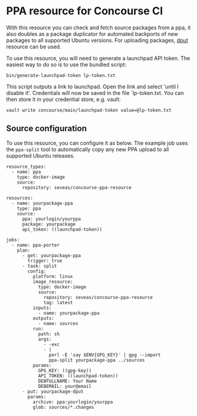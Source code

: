 # PPA resource for Concourse CI

With this resource you can check and fetch source packages from a ppa, it also
doubles as a package duplicator for automated backports of new packages to all
supported Ubuntu versions. For uploading packages,
[dput](https://github.com/seveas/concourse-dput-resource) resource can be used.

To use this resource, you will need to generate a launchpad API token. The
easiest way to do so is to use the bundled script:

```
bin/generate-launchpad-token lp-token.txt
```

This script outputs a link to launchpad. Open the link and select 'until I
disable it'. Credentials will now be saved in the file `lp-token.txt. You can
then store it in your credential store, e.g. vault:

```
vault write concourse/main/launchpad-token value=@lp-token.txt
```

## Source configuration

To use this resource, you can configure it as below. The example job uses the
`ppa-split` tool to automatically copy any new PPA upload to all supported
Ubuntu releases.

```
resource_types:
  - name: ppa
    type: docker-image
    source:
      repository: seveas/concourse-ppa-resource

resources:
  - name: yourpackage-ppa
    type: ppa
    source:
      ppa: yourlogin/yourppa
      package: yourpackage
      api_token: ((launchpad-token))

jobs:
  - name: ppa-porter
    plan:
      - get: yourpackage-ppa
        trigger: true
      - task: split
        config:
          platform: linux
          image_resource:
            type: docker-image
            source:
              repository: seveas/concourse-ppa-resource
              tag: latest
          inputs:
            - name: yourpackage-ppa
          outputs:
            - name: sources
          run:
            path: sh
            args: 
              - -exc
              - |
                perl -E 'say $ENV{GPG_KEY}' | gpg --import
                ppa-split yourpackage-ppa ../sources
          params:
            GPG_KEY: ((gpg-key))
            API_TOKEN: ((launchpad-token))
            DEBFULLNAME: Your Name
            DEBEMAIL: your@email
      - put: yourpackage-dput
        params:
          archive: ppa:yourlogin/yourppa
          glob: sources/*.changes

